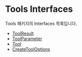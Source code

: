 # Tools Interfaces

Tools 패키지의 Interfaces 목록입니다.

- [ToolResult](./ToolResult.md)
- [ToolParameter](./ToolParameter.md)
- [Tool](./Tool.md)
- [CreateToolOptions](./CreateToolOptions.md)
